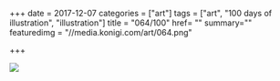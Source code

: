 +++
date = 2017-12-07
categories = ["art"]
tags = ["art", "100 days of illustration", "illustration"]
title = "064/100"
href= ""
summary=""
featuredimg = "//media.konigi.com/art/064.png"

+++

<img src="//media.konigi.com/art/064.png" />
